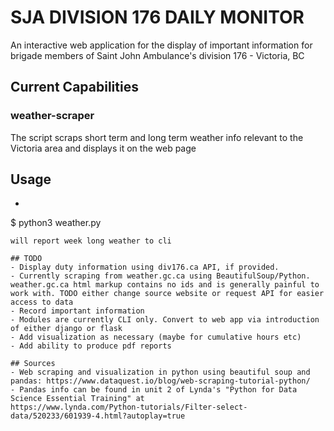# SJA DIVISION 176 DAILY MONITOR

An interactive web application for the display of important information for brigade members of Saint John Ambulance's division 176 - Victoria, BC

## Current Capabilities

### weather-scraper
The script scraps short term and long term weather info relevant to the Victoria area and displays it on the web page

## Usage
- ```python
$ python3 weather.py 
```
will report week long weather to cli

## TODO
- Display duty information using div176.ca API, if provided.
- Currently scraping from weather.gc.ca using BeautifulSoup/Python. weather.gc.ca html markup contains no ids and is generally painful to work with. TODO either change source website or request API for easier access to data
- Record important information
- Modules are currently CLI only. Convert to web app via introduction of either django or flask 
- Add visualization as necessary (maybe for cumulative hours etc)
- Add ability to produce pdf reports

## Sources
- Web scraping and visualization in python using beautiful soup and pandas: https://www.dataquest.io/blog/web-scraping-tutorial-python/
- Pandas info can be found in unit 2 of Lynda's "Python for Data Science Essential Training" at
https://www.lynda.com/Python-tutorials/Filter-select-data/520233/601939-4.html?autoplay=true